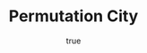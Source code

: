 ---
title: "Permutation City"
bookCover: "/assets/book-covers/permutation-city.jpg"
slug: "permutation-city"
bookAuthor: "Greg Egan"
rating: 10
done: false
amazonLink: ""
author:
  name: Rico Trebeljahr
  picture: "/assets/blog/profile.jpeg"
---